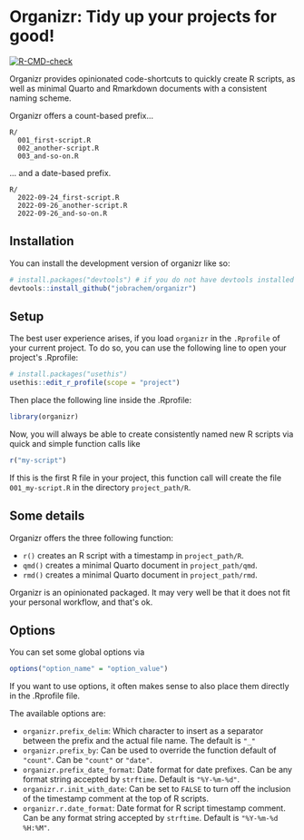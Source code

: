 
# Organizr: Tidy up your projects for good!

<!-- badges: start -->
[![R-CMD-check](https://github.com/jobrachem/organizr/actions/workflows/R-CMD-check.yaml/badge.svg)](https://github.com/jobrachem/organizr/actions/workflows/R-CMD-check.yaml)
<!-- badges: end -->

Organizr provides opinionated code-shortcuts to quickly create R scripts, as well as 
minimal Quarto and Rmarkdown documents with a consistent naming scheme.

Organizr offers a count-based prefix...

```
R/
  001_first-script.R
  002_another-script.R
  003_and-so-on.R
```

... and a date-based prefix.

```
R/
  2022-09-24_first-script.R
  2022-09-26_another-script.R
  2022-09-26_and-so-on.R
```

## Installation

You can install the development version of organizr like so:

``` r
# install.packages("devtools") # if you do not have devtools installed
devtools::install_github("jobrachem/organizr")
```

## Setup

The best user experience arises, if you load `organizr` in the `.Rprofile` of
your current project. To do so, you can use the following line to open your
project's .Rprofile:

```r
# install.packages("usethis")
usethis::edit_r_profile(scope = "project")
```

Then place the following line inside the .Rprofile:

``` r
library(organizr)
```

Now, you will always be able to create consistently named new R scripts via
quick and simple function calls like

```r
r("my-script")
```

If this is the first R file in your project, this function call will create
the file `001_my-script.R` in the directory `project_path/R`.

## Some details

Organizr offers the three following function:

- `r()` creates an R script with a timestamp in `project_path/R`.
- `qmd()` creates a minimal Quarto document in `project_path/qmd`.
- `rmd()` creates a minimal Quarto document in `project_path/rmd`.

Organizr is an opinionated packaged. It may very well be that it does not fit
your personal workflow, and that's ok. 

## Options

You can set some global options via 

```r
options("option_name" = "option_value")
```

If you want to use options, it often makes sense to also place them directly in
the .Rprofile file.

The available options are:

- `organizr.prefix_delim`: Which character to insert as a separator between the prefix and the actual file name. The default is `"_"`
- `organizr.prefix_by`: Can be used to override the function default of `"count"`. Can be `"count"` or `"date"`.
- `organizr.prefix_date_format`: Date format for date prefixes. Can be any format string accepted by `strftime`. Default is `"%Y-%m-%d"`.
- `organizr.r.init_with_date`: Can be set to `FALSE` to turn off the inclusion of the timestamp comment at the top of R scripts.
- `organizr.r.date_format`: Date format for R script timestamp comment. Can be any format string accepted by `strftime`. Default is `"%Y-%m-%d %H:%M"`.

